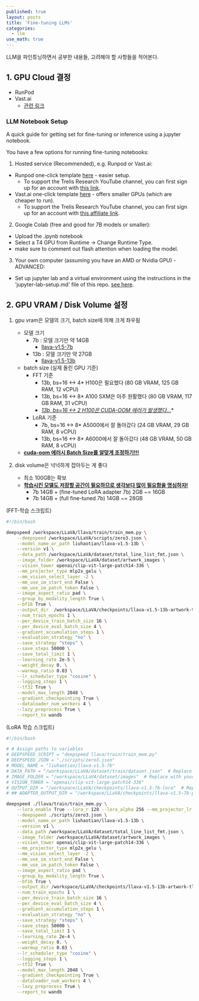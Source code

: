 ```yaml
---
published: true
layout: posts
title: 'Fine-tuning LLMs'
categories: 
  - llm
use_math: true
---
```


LLM을 파인튜닝하면서 공부한 내용들, 고려해야 할 사항들을 적어본다.



## 1. GPU Cloud 결정

- RunPod
- Vast.ai
	- [관련 링크](https://github.com/TrelisResearch/install-guides/blob/main/llm-notebook-setup.md)



### LLM Notebook Setup

A quick guide for getting set for fine-tuning or inference using a jupyter notebook.

You have a few options for running fine-tuning notebooks:
1. Hosted service (Recommended), e.g. Runpod or Vast.ai:
- Runpod one-click template [here](https://runpod.io/gsc?template=ifyqsvjlzj&ref=jmfkcdio) - easier setup.
    - To support the Trelis Research YouTube channel, you can first sign up for an account with [this link](https://runpod.io?ref=jmfkcdio).
- Vast.ai one-click template [here](https://cloud.vast.ai/?ref_id=98762&creator_id=98762&name=Fine-tuning%20Notebook%20by%20Trelis%20-%20Cuda%2012.1) - offers smaller GPUs (which are cheaper to run).
    - To support the Trelis Research YouTube channel, you can first sign up for an account with [this affiliate link](https://cloud.vast.ai/?ref_id=98762).
2. Google Colab (free and good for 7B models or smaller):
- Upload the .ipynb notebook
- Select a T4 GPU from Runtime -> Change Runtime Type.
- make sure to comment out flash attention when loading the model.
3. Your own computer (assuming you have an AMD or Nvidia GPU) - ADVANCED:
- Set up jupyter lab and a virtual environment using the instructions in the 'jupyter-lab-setup.md' file of this repo. [see here](https://github.com/TrelisResearch/install-guides/blob/main/jupyter-lab-setup.md).



## 2. GPU VRAM / Disk Volume 설정

1. gpu vram은 모델의 크기, batch size에 의해 크게 좌우됨
	- 모델 크기
		- 7b : 모델 크기만 약 14GB
			- [llava-v1.5-7b](https://huggingface.co/liuhaotian/llava-v1.5-7b)
		- 13b : 모델 크기만 약 27GB
			- [llava-v1.5-13b](https://huggingface.co/liuhaotian/llava-v1.5-7b)
	- batch size (실제 돌린 GPU 기준)
		- FFT 기준
			- 13b, bs=16 <-> 4* H100은 필요했다 (80 GB VRAM, 125 GB RAM, 12 vCPU)
			- 13b, bs=16 <-> 8* A100 SXM은 아주 원활했다 (80 GB VRAM, 117 GB RAM, 31 vCPU)
			- **<u>13b, bs=16 <-> 2* H100은 CUDA-OOM 에러가 발생했다...</u>**
		- LoRA 기준
			- 7b, bs=16 <-> 8* A5000에서 잘 돌아갔다 (24 GB VRAM, 29 GB RAM,  8 vCPU)
			- 13b, bs=16 <-> 8* A6000에서 잘 돌아갔다 (48 GB VRAM, 50 GB RAM,  8 vCPU)
	- **<u>cuda-oom 에러시 Batch Size를 알맞게 조정하기!!!</u>**

2. disk volume은 넉넉하게 잡아두는 게 좋다
	- 최소 100GB는 확보
	- **<u>학습시킨 모델도 저장할 공간이 필요하므로 생각보다 많이 필요함을 명심하자!</u>**
		- 7b 14GB + (fine-tuned LoRA adapter 7b) 2GB ~= 16GB
		- 7b  14GB + (full fine-tuned 7b) 14GB ~= 28GB



(FFT-학습 스크립트)

```bash
#!/bin/bash

deepspeed /workspace/LLaVA/llava/train/train_mem.py \
    --deepspeed /workspace/LLaVA/scripts/zero3.json \
    --model_name_or_path liuhaotian/llava-v1.5-13b \
    --version v1 \
    --data_path /workspace/LLaVA/dataset/total_line_list_fmt.json \
    --image_folder /workspace/LLaVA/dataset/artwork_images \
    --vision_tower openai/clip-vit-large-patch14-336 \
    --mm_projector_type mlp2x_gelu \
    --mm_vision_select_layer -2 \
    --mm_use_im_start_end False \
    --mm_use_im_patch_token False \
    --image_aspect_ratio pad \
    --group_by_modality_length True \
    --bf16 True \
    --output_dir  /workspace/LLaVA/checkpoints/llava-v1.5-13b-artwork-tll-fft \
    --num_train_epochs 1 \
    --per_device_train_batch_size 16 \
    --per_device_eval_batch_size 4 \
    --gradient_accumulation_steps 1 \
    --evaluation_strategy "no" \
    --save_strategy "steps" \
    --save_steps 50000 \
    --save_total_limit 1 \
    --learning_rate 2e-5 \
    --weight_decay 0. \
    --warmup_ratio 0.03 \
    --lr_scheduler_type "cosine" \
    --logging_steps 1 \
    --tf32 True \
    --model_max_length 2048 \
    --gradient_checkpointing True \
    --dataloader_num_workers 4 \
    --lazy_preprocess True \
    --report_to wandb

```



(LoRA 학습 스크립트)

```bash
#!/bin/bash

# # Assign paths to variables
# DEEPSPEED_SCRIPT = "deepspeed llava/train/train_mem.py"
# DEEPSPEED_JSON = "./scripts/zero3.json"
# MODEL_NAME = "liuhaotian/llava-v1.5-7b"
# DATA_PATH = "/workspace/LLaVA/dataset/train/dataset.json"  # Replace with your JSON data path
# IMAGE_FOLDER = "/workspace/LLaVA/dataset/images"  # Replace with your image folder path
# VISION_TOWER = "openai/clip-vit-large-patch14-336"
# OUTPUT_DIR = "/workspace/LLaVA/checkpoints/llava-v1.5-7b-lora"  # Replace with your desired output directory path
# ## ADAPTER_OUTPUT_DIR = "/workspace/LLaVA/checkpoints/llava-v1.5-7b-pretrain/mm_projector.bin"

deepspeed ./llava/train/train_mem.py \
    --lora_enable True --lora_r 128 --lora_alpha 256 --mm_projector_lr 2e-5 \
    --deepspeed ./scripts/zero3.json \
    --model_name_or_path liuhaotian/llava-v1.5-13b \
    --version v1 \
    --data_path /workspace/LLaVA/dataset/total_line_list_fmt.json \
    --image_folder /workspace/LLaVA/dataset/artwork_images \
    --vision_tower openai/clip-vit-large-patch14-336 \
    --mm_projector_type mlp2x_gelu \
    --mm_vision_select_layer -2 \
    --mm_use_im_start_end False \
    --mm_use_im_patch_token False \
    --image_aspect_ratio pad \
    --group_by_modality_length True \
    --bf16 True \
    --output_dir /workspace/LLaVA/checkpoints/llava-v1.5-13b-artwork-tll-lora \
    --num_train_epochs 1 \
    --per_device_train_batch_size 16 \
    --per_device_eval_batch_size 4 \
    --gradient_accumulation_steps 1 \
    --evaluation_strategy "no" \
    --save_strategy "steps" \
    --save_steps 50000 \
    --save_total_limit 1 \
    --learning_rate 2e-4 \
    --weight_decay 0. \
    --warmup_ratio 0.03 \
    --lr_scheduler_type "cosine" \
    --logging_steps 1 \
    --tf32 True \
    --model_max_length 2048 \
    --gradient_checkpointing True \
    --dataloader_num_workers 4 \
    --lazy_preprocess True \
    --report_to wandb

```
